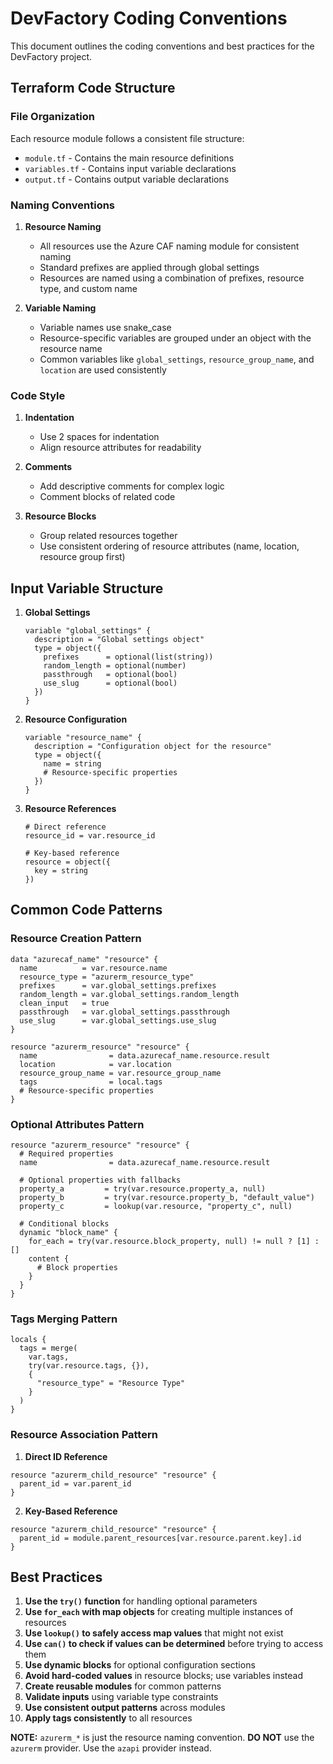 # DevFactory Coding Conventions

This document outlines the coding conventions and best practices for the DevFactory project.

## Terraform Code Structure

### File Organization
Each resource module follows a consistent file structure:
- `module.tf` - Contains the main resource definitions
- `variables.tf` - Contains input variable declarations
- `output.tf` - Contains output variable declarations

### Naming Conventions

1. **Resource Naming**
   - All resources use the Azure CAF naming module for consistent naming
   - Standard prefixes are applied through global settings
   - Resources are named using a combination of prefixes, resource type, and custom name

2. **Variable Naming**
   - Variable names use snake_case
   - Resource-specific variables are grouped under an object with the resource name
   - Common variables like `global_settings`, `resource_group_name`, and `location` are used consistently

### Code Style

1. **Indentation**
   - Use 2 spaces for indentation
   - Align resource attributes for readability

2. **Comments**
   - Add descriptive comments for complex logic
   - Comment blocks of related code

3. **Resource Blocks**
   - Group related resources together
   - Use consistent ordering of resource attributes (name, location, resource group first)

## Input Variable Structure

1. **Global Settings**
   ```hcl
   variable "global_settings" {
     description = "Global settings object"
     type = object({
       prefixes      = optional(list(string))
       random_length = optional(number)
       passthrough   = optional(bool)
       use_slug      = optional(bool)
     })
   }
   ```

2. **Resource Configuration**
   ```hcl
   variable "resource_name" {
     description = "Configuration object for the resource"
     type = object({
       name = string
       # Resource-specific properties
     })
   }
   ```

3. **Resource References**
   ```hcl
   # Direct reference
   resource_id = var.resource_id

   # Key-based reference
   resource = object({
     key = string
   })
   ```

## Common Code Patterns

### Resource Creation Pattern

```hcl
data "azurecaf_name" "resource" {
  name          = var.resource.name
  resource_type = "azurerm_resource_type"
  prefixes      = var.global_settings.prefixes
  random_length = var.global_settings.random_length
  clean_input   = true
  passthrough   = var.global_settings.passthrough
  use_slug      = var.global_settings.use_slug
}

resource "azurerm_resource" "resource" {
  name                = data.azurecaf_name.resource.result
  location            = var.location
  resource_group_name = var.resource_group_name
  tags                = local.tags
  # Resource-specific properties
}
```

### Optional Attributes Pattern

```hcl
resource "azurerm_resource" "resource" {
  # Required properties
  name                = data.azurecaf_name.resource.result

  # Optional properties with fallbacks
  property_a         = try(var.resource.property_a, null)
  property_b         = try(var.resource.property_b, "default_value")
  property_c         = lookup(var.resource, "property_c", null)

  # Conditional blocks
  dynamic "block_name" {
    for_each = try(var.resource.block_property, null) != null ? [1] : []
    content {
      # Block properties
    }
  }
}
```

### Tags Merging Pattern

```hcl
locals {
  tags = merge(
    var.tags,
    try(var.resource.tags, {}),
    {
      "resource_type" = "Resource Type"
    }
  )
}
```

### Resource Association Pattern

1. **Direct ID Reference**
```hcl
resource "azurerm_child_resource" "resource" {
  parent_id = var.parent_id
}
```

2. **Key-Based Reference**
```hcl
resource "azurerm_child_resource" "resource" {
  parent_id = module.parent_resources[var.resource.parent.key].id
}
```

## Best Practices

1. **Use the `try()` function** for handling optional parameters
2. **Use `for_each` with map objects** for creating multiple instances of resources
3. **Use `lookup()` to safely access map values** that might not exist
4. **Use `can()` to check if values can be determined** before trying to access them
5. **Use dynamic blocks** for optional configuration sections
6. **Avoid hard-coded values** in resource blocks; use variables instead
7. **Create reusable modules** for common patterns
8. **Validate inputs** using variable type constraints
9. **Use consistent output patterns** across modules
10. **Apply tags consistently** to all resources

**NOTE:** `azurerm_*` is just the resource naming convention. **DO NOT** use the `azurerm` provider. Use the `azapi` provider instead.